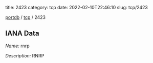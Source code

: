 title: 2423
category: tcp
date: 2022-02-10T22:46:10
slug: tcp/2423

[portdb](/) / [tcp](/category/tcp.html) / 2423


## IANA Data

_Name:_ rnrp

_Description:_ RNRP

